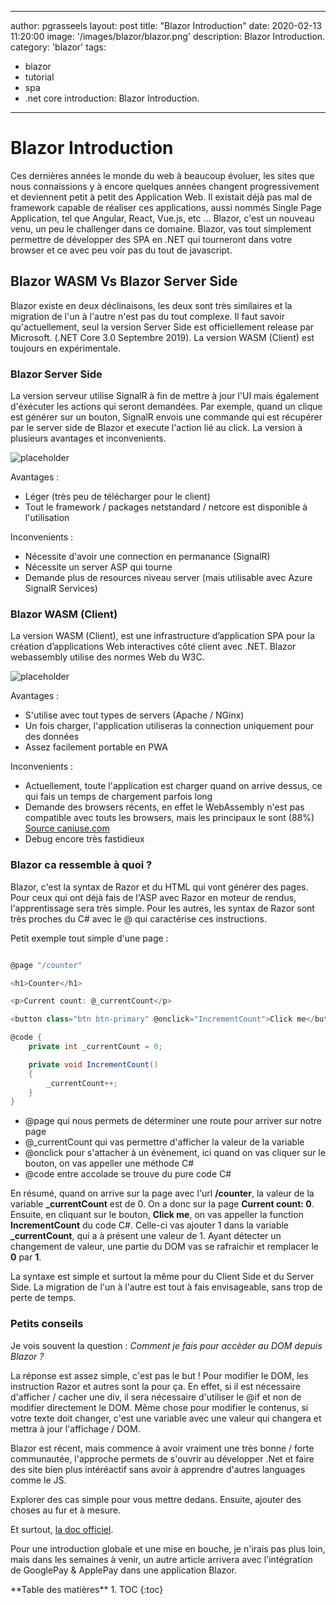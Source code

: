  ---
author: pgrasseels
layout: post
title: "Blazor Introduction"
date: 2020-02-13 11:20:00
image: '/images/blazor/blazor.png'
description: Blazor Introduction.
category: 'blazor'
tags:
- blazor
- tutorial
- spa
- .net core
introduction: Blazor Introduction.
---

# Blazor Introduction
Ces dernières années le monde du web à beaucoup évoluer, les sites que nous connaissions y à encore quelques années changent progressivement et deviennent petit à petit des Application Web. Il existait déjà pas mal de framework capable de réaliser ces applications, aussi nommés Single Page Application, tel que Angular, React, Vue.js, etc ...
Blazor, c'est un nouveau venu, un peu le challenger dans ce domaine. Blazor, vas tout simplement permettre de développer des SPA en .NET qui tourneront dans votre browser et ce avec peu voir pas du tout de javascript.

## Blazor WASM Vs Blazor Server Side
Blazor existe en deux déclinaisons, les deux sont très similaires et la migration de l'un à l'autre n'est pas du tout complexe.
Il faut savoir qu'actuellement, seul la version Server Side est officiellement release par Microsoft. (.NET Core 3.0 Septembre 2019).
La version WASM (Client) est toujours en expérimentale.


### Blazor Server Side
La version serveur utilise SignalR à fin de mettre à jour l'UI mais également d'éxécuter les actions qui seront demandées. Par exemple, quand un clique est générer sur un bouton, SignalR envois une commande qui est récupérer par le server side de Blazor et execute l'action lié au click. La version à plusieurs avantages et inconvenients.

![placeholder](/images/blazor/blazor-server.png "Blazor Server Side")

Avantages : 
- Léger (très peu de télécharger pour le client)
- Tout le framework / packages netstandard / netcore est disponible à l'utilisation

Inconvenients :
- Nécessite d'avoir une connection en permanance (SignalR)
- Nécessite un server ASP qui tourne
- Demande plus de resources niveau server (mais utilisable avec Azure SignalR Services)


### Blazor WASM (Client)
La version WASM (Client), est une infrastructure d’application SPA pour la création d’applications Web interactives côté client avec .NET. Blazor webassembly utilise des normes Web du W3C.

![placeholder](/images/blazor/blazor-webassembly.png "Blazor Client Side")

Avantages : 
- S'utilise avec tout types de servers (Apache / NGinx)
- Un fois charger, l'application utiliseras la connection uniquement pour des données
- Assez facilement portable en PWA

Inconvenients :
- Actuellement, toute l'application est charger quand on arrive dessus, ce qui fais un temps de chargement parfois long
- Demande des browsers récents, en effet le WebAssembly n'est pas compatible avec touts les browsers, mais les principaux le sont (88%) [Source caniuse.com](https://caniuse.com/#feat=wasm)
- Debug encore très fastidieux

### Blazor ca ressemble à quoi ?
Blazor, c'est la syntax de Razor et du HTML qui vont générer des pages. Pour ceux qui ont déjà fais de l'ASP avec Razor en moteur de rendus,
l'apprentissage sera très simple. Pour les autres, les syntax de Razor sont très proches du C# avec le @ qui caractérise ces instructions.

Petit exemple tout simple d'une page :

``` csharp

@page "/counter"

<h1>Counter</h1>

<p>Current count: @_currentCount</p>

<button class="btn btn-primary" @onclick="IncrementCount">Click me</button>

@code {
    private int _currentCount = 0;

    private void IncrementCount()
    {
        _currentCount++;
    }
}
```

- @page qui nous permets de déterminer une route pour arriver sur notre page
- @_currentCount qui vas permettre d'afficher la valeur de la variable
- @onclick pour s'attacher à un évènement, ici quand on vas cliquer sur le bouton, on vas appeller une méthode C#
- @code entre accolade se trouve du pure code C#

En résumé, quand on arrive sur la page avec l'url **/counter**, la valeur de la variable **_currentCount** est de 0.
On a donc sur la page **Current count: 0**.
Ensuite, en cliquant sur le bouton, **Click me**, on vas appeller la function **IncrementCount** du code C#.
Celle-ci vas ajouter 1 dans la  variable **_currentCount**, qui a à présent une valeur de 1.
Ayant détecter un changement de valeur, une partie du DOM vas se rafraichir et remplacer le **0** par **1**.

La syntaxe est simple et surtout la même pour du Client Side et du Server Side. La migration de l'un à l'autre est tout à fais envisageable, sans trop de perte de temps.

### Petits conseils
Je vois souvent la question : 
*Comment je fais pour accèder au DOM depuis Blazor ?*

La réponse est assez simple, c'est pas le but ! Pour modifier le DOM, les instruction Razor et autres sont la pour ça.
En effet, si il est nécessaire d'afficher / cacher une div, il sera nécessaire d'utiliser le @if et non de modifier directement le DOM.
Même chose pour modifier le contenus, si votre texte doit changer, c'est une variable avec une valeur qui changera et mettra à jour l'affichage / DOM.

Blazor est récent, mais commence à avoir vraiment une très bonne / forte communautée, l'approche permets de s'ouvrir au développer .Net et faire des site bien plus intéréactif sans avoir à apprendre d'autres languages comme le JS.

Explorer des cas simple pour vous mettre dedans. Ensuite, ajouter des choses au fur et à mesure.

Et surtout, [la doc officiel](https://docs.microsoft.com/fr-fr/aspnet/core/blazor/?view=aspnetcore-3.1).

Pour une introduction globale et une mise en bouche, je n'irais pas plus loin, mais dans les semaines à venir, un autre article arrivera avec l'intégration de GooglePay & ApplePay dans une application Blazor.

<div id="toc"></div>
**Table des matières**
1. TOC
{:toc}